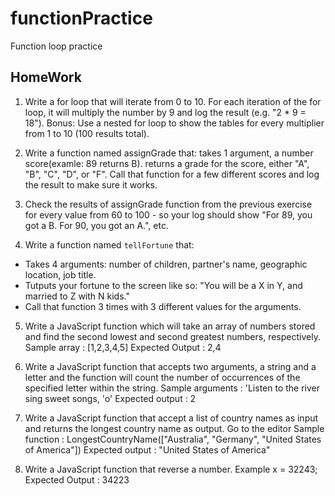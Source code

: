 # functionPractice
Function loop practice


## HomeWork

1.  Write a for loop that will iterate from 0 to 10. For each iteration of the for loop, it will multiply the number by 9 and log the result (e.g. "2 * 9 = 18").
Bonus: Use a nested for loop to show the tables for every multiplier from 1 to 10 (100 results total).

2.  Write a function named assignGrade that:
takes 1 argument, a number score(examle: 89 returns B).
returns a grade for the score, either "A", "B", "C", "D", or "F".
Call that function for a few different scores and log the result to make sure it works.

3.  Check the results of assignGrade function from the previous exercise for every value from 60 to 100 - so your log should show "For 89, you got a B. For 90, you got an A.", etc.

4. Write a function named `tellFortune` that:

- Takes 4 arguments: number of children, partner's name, geographic location, job title.
- Tutputs your fortune to the screen like so: "You will be a X in Y, and married to Z with N kids."
- Call that function 3 times with 3 different values for the arguments.

5. Write a JavaScript function which will take an array of numbers stored and find the second lowest and second greatest numbers, respectively.
Sample array : [1,2,3,4,5]
Expected Output : 2,4

6. Write a JavaScript function that accepts two arguments, a string and a letter and the function will count the number of occurrences of the specified letter within the string.
Sample arguments : 'Listen to the river sing sweet songs, 'o'
Expected output : 2

7.  Write a JavaScript function that accept a list of country names as input and returns the longest country name as output. Go to the editor
Sample function : LongestCountryName(["Australia", "Germany", "United States of America"])
Expected output : "United States of America"

8.  Write a JavaScript function that reverse a number.
Example x = 32243;
Expected Output : 34223
